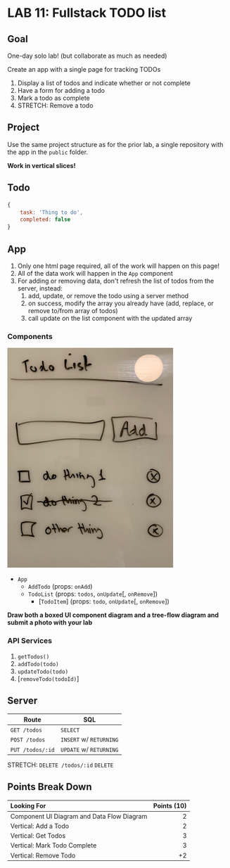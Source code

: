 LAB 11: Fullstack TODO list
===

## Goal

One-day solo lab! (but collaborate as much as needed)

Create an app with a single page for tracking TODOs

1. Display a list of todos and indicate whether or not complete
1. Have a form for adding a todo
1. Mark a todo as complete
1. STRETCH: Remove a todo

## Project

Use the same project structure as for the prior lab, a single repository with the app in the `public` folder.

**Work in vertical slices!**

## Todo

```js
{
    task: 'Thing to do',
    completed: false
}
```

## App


1. Only one html page required, all of the work will happen on this page!
1. All of the data work will happen in the `App` component
1. For adding or removing data, don't refresh the list of todos from the server, instead:
    1. add, update, or remove the todo using a server method
    1. on success, modify the array you already have (add, replace, or remove to/from array of todos)
    1. call update on the list component with the updated array

### Components

![todo example](todo.png)

- `App`
    - `AddTodo` (props: `onAdd`)
    - `TodoList` (props: `todos`, `onUpdate`[, `onRemove`])
        - [`TodoItem`] (props: `todo`, `onUpdate`[, `onRemove`])
    
**Draw both a boxed UI component diagram and a tree-flow diagram and submit a photo with your lab**

### API Services

1. `getTodos()`
1. `addTodo(todo)`
1. `updateTodo(todo)`
1. [`removeTodo(todoId)`]

## Server 

Route | SQL
---|---
`GET /todos` | `SELECT`
`POST /todos` | `INSERT` w/ `RETURNING`
`PUT /todos/:id` | `UPDATE` w/ `RETURNING`
STRETCH: `DELETE /todos/:id` `DELETE`

## Points Break Down

Looking For | Points (10)
:--|--:
Component UI Diagram and Data Flow Diagram | 2
Vertical: Add a Todo | 2
Vertical: Get Todos | 3
Vertical: Mark Todo Complete | 3
Vertical: Remove Todo | +2
